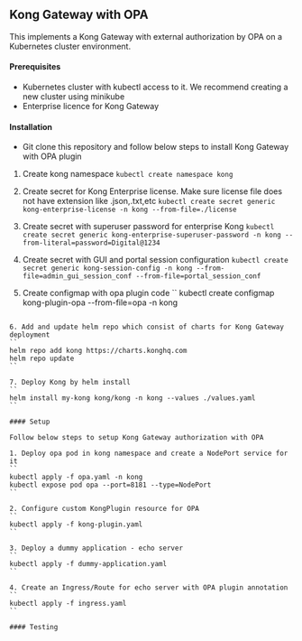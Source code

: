 ## Kong Gateway with OPA

This implements a Kong Gateway with external authorization by OPA on a Kubernetes cluster environment.

#### Prerequisites

- Kubernetes cluster with kubectl access to it. We recommend creating a new cluster using minikube
- Enterprise licence for Kong Gateway

#### Installation

- Git clone this repository and follow below steps to install Kong Gateway with OPA plugin

1. Create kong namespace
``
kubectl create namespace kong
``

2. Create secret for Kong Enterprise license. Make sure license file does not have extension like .json,.txt,etc
``
kubectl create secret generic kong-enterprise-license -n kong --from-file=./license
``

3. Create secret with superuser password for enterprise Kong
``
kubectl create secret generic kong-enterprise-superuser-password -n kong --from-literal=password=Digital@1234
``

4. Create secret with GUI and portal session configuration
``
kubectl create secret generic kong-session-config -n kong --from-file=admin_gui_session_conf --from-file=portal_session_conf
``

5. Create configmap with opa plugin code
``
kubectl create configmap kong-plugin-opa --from-file=opa -n kong
```

6. Add and update helm repo which consist of charts for Kong Gateway deployment
``
helm repo add kong https://charts.konghq.com
helm repo update
``

7. Deploy Kong by helm install
``
helm install my-kong kong/kong -n kong --values ./values.yaml
``

#### Setup

Follow below steps to setup Kong Gateway authorization with OPA

1. Deploy opa pod in kong namespace and create a NodePort service for it
``
kubectl apply -f opa.yaml -n kong
kubectl expose pod opa --port=8181 --type=NodePort
``

2. Configure custom KongPlugin resource for OPA
``
kubectl apply -f kong-plugin.yaml
``

3. Deploy a dummy application - echo server
``
kubectl apply -f dummy-application.yaml
``

4. Create an Ingress/Route for echo server with OPA plugin annotation
``
kubectl apply -f ingress.yaml
``

#### Testing



 
